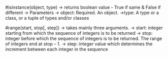 #isinstance(object, type)
	-> returns boolean value - True if same & False if different
	-> Parameters
		-> object: Required. An object.
		->type: A type or a class, or a tuple of types and/or classes
		
#range(start, stop[, step])
	-> takes mainly three arguments.
		-> start: integer starting from which the sequence of integers is to be returned
		-> stop: integer before which the sequence of integers is to be returned. The range of integers end at stop – 1.
		-> step: integer value which determines the increment between each integer in the sequence